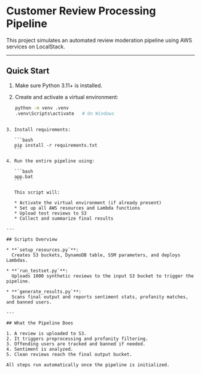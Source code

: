 # Customer Review Processing Pipeline

This project simulates an automated review moderation pipeline using AWS services on LocalStack.

---

## Quick Start

1. Make sure Python 3.11+ is installed.
2. Create and activate a virtual environment:

   ```bash
   python -m venv .venv
   .venv\Scripts\activate   # On Windows
````

3. Install requirements:

   ```bash
   pip install -r requirements.txt
   ```

4. Run the entire pipeline using:

   ```bash
   app.bat
   ```

   This script will:

   * Activate the virtual environment (if already present)
   * Set up all AWS resources and Lambda functions
   * Upload test reviews to S3
   * Collect and summarize final results

---

## Scripts Overview

* **`setup_resources.py`**:
  Creates S3 buckets, DynamoDB table, SSM parameters, and deploys Lambdas.

* **`run_testset.py`**:
  Uploads 1000 synthetic reviews to the input S3 bucket to trigger the pipeline.

* **`generate_results.py`**:
  Scans final output and reports sentiment stats, profanity matches, and banned users.

---

## What the Pipeline Does

1. A review is uploaded to S3.
2. It triggers preprocessing and profanity filtering.
3. Offending users are tracked and banned if needed.
4. Sentiment is analyzed.
5. Clean reviews reach the final output bucket.

All steps run automatically once the pipeline is initialized.
